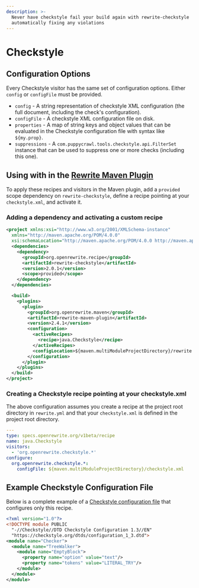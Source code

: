```yaml
---
description: >-
  Never have checkstyle fail your build again with rewrite-checkstyle
  automatically fixing any violations
---
```


# Checkstyle

## Configuration Options

Every Checkstyle visitor has the same set of configuration options. Either `config` or `configFile` must be provided.

* `config` - A string representation of checkstyle XML configuration \(the full document, including the check's configuration\).
* `configFile` - A checkstyle XML configuration file on disk.
* `properties` - A map of string keys and object values that can be evaluated in the Checkstyle configuration file with syntax like `${my.prop}`.
* `suppressions` - A `com.puppycrawl.tools.checkstyle.api.FilterSet` instance that can be used to suppress one or more checks \(including this one\).

## Using with in the [Rewrite Maven Plugin](../../configuring/rewrite-maven-plugin/)

To apply these recipes and visitors in the Maven plugin, add a `provided` scope dependency on `rewrite-checkstyle`, define a recipe pointing at your `checkstyle.xml`, and activate it.

### Adding a dependency and activating a custom recipe

```xml
<project xmlns:xsi="http://www.w3.org/2001/XMLSchema-instance"
  xmlns="http://maven.apache.org/POM/4.0.0"
  xsi:schemaLocation="http://maven.apache.org/POM/4.0.0 http://maven.apache.org/maven-v4_0_0.xsd">
  <dependencies>
    <dependency>
      <groupId>org.openrewrite.recipe</groupId>
      <artifactId>rewrite-checkstyle</artifactId>
      <version>2.0.1</version>
      <scope>provided</scope>
    </dependency>
  </dependencies>

  <build>
    <plugins>
      <plugin>
        <groupId>org.openrewrite.maven</groupId>
        <artifactId>rewrite-maven-plugin</artifactId>
        <version>2.4.1</version>
        <configuration>
          <activeRecipes>
            <recipe>java.Checkstyle</recipe>
          </activeRecipes>
          <configLocation>${maven.multiModuleProjectDirectory}/rewrite.yml</configLocation>
        </configuration>
      </plugin>
    </plugins>
  </build>
</project>
```

### Creating a Checkstyle recipe pointing at your checkstyle.xml

The above configuration assumes you create a recipe at the project root directory in `rewrite.yml` and that your `checkstyle.xml` is defined in the project root directory.

```yaml
---
type: specs.openrewrite.org/v1beta/recipe
name: java.Checkstyle 
visitors:
  - 'org.openrewrite.checkstyle.*'
configure:
  org.openrewrite.checkstyle.*:
    configFile: ${maven.multiModuleProjectDirectory}/checkstyle.xml
```

## Example Checkstyle Configuration File

Below is a complete example of a [Checkstyle configuration file](https://checkstyle.sourceforge.io/config.html) that configures only this recipe.

```xml
<?xml version="1.0"?>
<!DOCTYPE module PUBLIC
  "-//Checkstyle//DTD Checkstyle Configuration 1.3//EN"
  "https://checkstyle.org/dtds/configuration_1_3.dtd">
<module name="Checker">
  <module name="TreeWalker">
    <module name="EmptyBlock">
      <property name="option" value="text"/>
      <property name="tokens" value="LITERAL_TRY"/>
    </module>
  </module>
</module>
```


